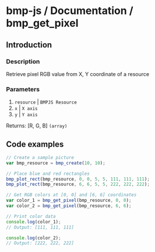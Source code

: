 # bmp-js / Documentation / bmp_get_pixel
## Introduction

### Description

Retrieve pixel RGB value from X, Y coordinate of a resource

### Parameters

1. `resource` | `BMPJS Resource`
2. `x` | `X axis`
3. `y` | `Y axis`

Returns: [R, G, B] `(array)`

## Code examples

```js
// Create a sample picture
var bmp_resource = bmp_create(10, 10);

// Place blue and red rectangles
bmp_plot_rect(bmp_resource, 0, 0, 5, 5, 111, 111, 111);
bmp_plot_rect(bmp_resource, 6, 6, 5, 5, 222, 222, 222);

// Get RGB colors at [0, 0] and [6, 6] coordinates
var color_1 = bmp_get_pixel(bmp_resource, 0, 0);
var color_2 = bmp_get_pixel(bmp_resource, 6, 6);

// Print color data
console.log(color_1);
// Output: [111, 111, 111]

console.log(color_2);
// Output: [222, 222, 222]
```
